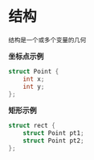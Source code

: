 # 结构

`结构是一个或多个变量的几何`

**坐标点示例**

```c
struct Point {
    int x;
    int y;
};
```

**矩形示例**

```c
struct rect {
    struct Point pt1;
    struct Point pt2;
};
```
